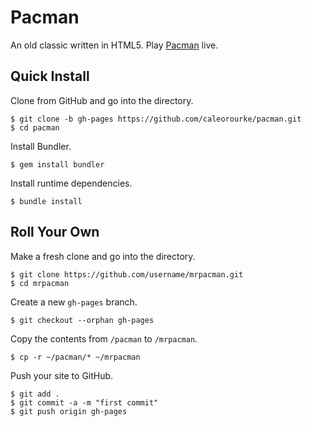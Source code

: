 # Pacman
An old classic written in HTML5. Play [Pacman](http://pacman.thisismichaelorourke.com) live.

## Quick Install
Clone from GitHub and go into the directory.

```
$ git clone -b gh-pages https://github.com/caleorourke/pacman.git
$ cd pacman
```

Install Bundler.

```
$ gem install bundler
```

Install runtime dependencies.

```
$ bundle install
```

## Roll Your Own
Make a fresh clone and go into the directory.

```
$ git clone https://github.com/username/mrpacman.git
$ cd mrpacman
```

Create a new `gh-pages` branch.

```
$ git checkout --orphan gh-pages
```

Copy the contents from `/pacman` to `/mrpacman`.

```
$ cp -r ~/pacman/* ~/mrpacman
```

Push your site to GitHub.

```
$ git add .
$ git commit -a -m "first commit"
$ git push origin gh-pages
```
